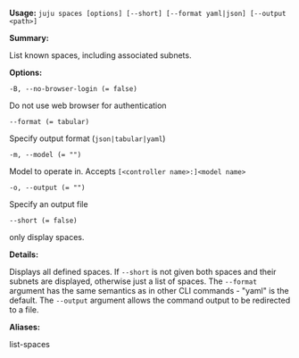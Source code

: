 **Usage:** `juju spaces [options] [--short] [--format yaml|json] [--output <path>]`

**Summary:**

List known spaces, including associated subnets.

**Options:**

`-B, --no-browser-login (= false)`

Do not use web browser for authentication

`--format (= tabular)`

Specify output format (`json|tabular|yaml`)

`-m, --model (= "")`

Model to operate in. Accepts `[<controller name>:]<model name>`

`-o, --output (= "")`

Specify an output file

`--short (= false)`

only display spaces.

**Details:**

Displays all defined spaces. If `--short` is not given both spaces and their subnets are displayed, otherwise just a list of spaces. The `--format` argument has the same semantics as in other CLI commands - "yaml" is the default. The `--output` argument allows the command output to be redirected to a file.

**Aliases:**

list-spaces
